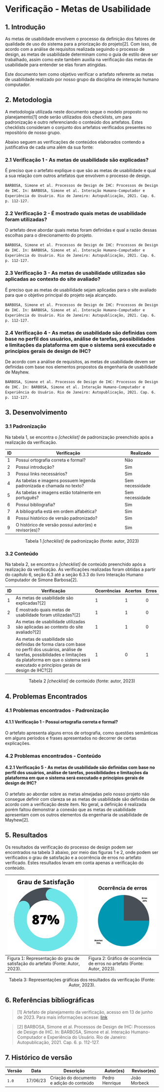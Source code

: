 # Verificação - Metas de Usabilidade

## 1. Introdução

As metas de usabilidade envolvem o processo da definição dos fatores de qualidade de uso do sistema para a priorização do projeto[2]. Com isso, de acordo com a análise de requisitos realizada seguindo o processo de design, as metas de usabilidade determinam como o guia de estilo deve ser trabalhado, assim como este também auxilia na verificação das metas de usabilidade para entender se elas foram atingidas.

Este documento tem como objetivo verificar o artefato referente as metas de usabilidade realizado por nosso grupo da disciplina de interação humano computador.

## 2. Metodologia

A metodologia utilizada neste documento segue o modelo proposto no planejamento[1] onde serão utilizados dois checklists, um para padronização e outro referenciando o conteúdo dos artefatos. Estes checklists consideram o conjunto dos artefatos verificados presentes no repositório de nosso grupo.

Abaixo seguem as verificações de conteúdos elaborados contendo a justificativa de cada uma além da sua fonte:

### 2.1 Verificação 1 - As metas de usabilidade são explicadas?

É preciso que o artefato explique o que são as metas de usabilidade e qual a sua relação com outros artefatos que envolvem o processo de design.

`BARBOSA, Simone et al. Processos de Design de IHC: Processos de Design de IHC. In: BARBOSA, Simone et al. Interação Humano-Computador e Experiência do Usuário. Rio de Janeiro: Autopublicação, 2021. Cap. 6. p. 112-127.`

### 2.2 Verificação 2 - É mostrado quais metas de usabilidade foram utilizadas?

O artefato deve abordar quais metas foram definidas e qual a razão dessas escolhas para o direcionamento do projeto.

`BARBOSA, Simone et al. Processos de Design de IHC: Processos de Design de IHC. In: BARBOSA, Simone et al. Interação Humano-Computador e Experiência do Usuário. Rio de Janeiro: Autopublicação, 2021. Cap. 6. p. 112-127.`

### 2.3 Verificação 3 - As metas de usabilidade utilizadas são aplicadas ao contexto do site avaliado?

É preciso que as metas de usabilidade sejam aplicadas para o site avaliado para que o objetivo principal do projeto seja alcançado. 

`BARBOSA, Simone et al. Processos de Design de IHC: Processos de Design de IHC. In: BARBOSA, Simone et al. Interação Humano-Computador e Experiência do Usuário. Rio de Janeiro: Autopublicação, 2021. Cap. 6. p. 112-127.`

### 2.4 Verificação 4 - As metas de usabilidade são definidas com base no perfil dos usuários, análise de tarefas, possibilidades e limitações da plataforma em que o sistema será executado e princípios gerais de design de IHC?

De acordo com a análise de requisitos, as metas de usabilidade devem ser definidas com base nos elementos propostos da engenharia de usabilidade de Mayhew.

`BARBOSA, Simone et al. Processos de Design de IHC: Processos de Design de IHC. In: BARBOSA, Simone et al. Interação Humano-Computador e Experiência do Usuário. Rio de Janeiro: Autopublicação, 2021. Cap. 6. p. 112-127.`

## 3. Desenvolvimento
### 3.1 Padronização

Na tabela 1, se encontra o _[checklist]_ de padronização preenchido após a realização da verificação.

| ID | Verificação | Realizado |
|--|--|--|
| 1 | Possui ortografia correta e formal? | Não |
| 2 | Possui introdução? | Sim |
| 3 | Possui links necessários? | Sim |
| 4 | As tabelas e imagens possuem legenda padronizada e chamada no texto? | Sem necessidade |
| 5 | As tabelas e imagens estão totalmente em português? | Sem necessidade |
| 6 | Possui bibliografia? | Sim |
| 7 | A bibliografia está em ordem alfabética? | Sim |
| 8 | Possui histórico de versão padronizado? | Sim |
| 9 | O histórico de versão possui autor(es) e revisor(es)? | Sim |

<center>

Tabela 1 _[checklist]_ de padronização (fonte: autor, 2023)

</center>

### 3.2 Conteúdo

Na tabela 2, se encontra o _[checklist]_ de conteúdo preenchido após a realização da verificação. As verificações realizadas foram obtidas a partir do capítulo 6, seção 6.3 até a seção 6.3.3 do livro Interação Humano Computador de Simone Barbosa[2].

| ID | Verificação | Ocorrências | Acertos | Erros |
|--|--|--|--|--|
| 1 | As metas de usabilidade são explicadas?[2] | 1 | 1 | 0 |
| 2 | É mostrado quais metas de usabilidade foram utilizadas?[2] | 1 | 1 | 0 |
| 3 | As metas de usabilidade utilizadas são aplicadas ao contexto do site avaliado?[2] | 1 | 1 | 0 |
| 4 | As metas de usabilidade são definidas de forma clara com base no perfil dos usuários, análise de tarefas, possibilidades e limitações da plataforma em que o sistema será executado e princípios gerais de design de IHC?[2] | 1 | 0 | 1 |

<center>

Tabela 2 _[checklist]_ de conteúdo (fonte: autor, 2023)

</center>


## 4. Problemas Encontrados

### 4.1 Problemas encontrados - Padronização

#### 4.1.1 Verificação 1 - Possui ortografia correta e formal?

O artefato apresenta alguns erros de ortografia, como questões semânticas em alguns períodos e frases apresentados no decorrer de certas explicações.

### 4.2 Problemas encontrados - Conteúdo

#### 4.2.1 Verificação 5 - As metas de usabilidade são definidas com base no perfil dos usuários, análise de tarefas, possibilidades e limitações da plataforma em que o sistema será executado e princípios gerais de design de IHC?

O artefato ao abordar sobre as metas almejadas pelo nosso projeto não consegue definir com clareza se as metas de usabilidade são definidas de acordo com a verificação deste item. No geral, a definição é realizada porém faltou demonstrar a conexão que as metas de usabilidade apresentam com os outros elementos da engenharia de usabilidade de Mayhew[2].

## 5. Resultados
Os resultados da verificação do processo de design podem ser encontrados na tabela 3 abaixo, por meio das figuras 1 e 2, onde podem ser verificados o grau de satisfação e a ocorrência de erros no artefato verificado. Estes resultados levam em conta apenas a verificação do conteúdo.

<center>

| ![Grau de satisfação do artefato](../../assets/analise/usabilidade/1_1.png)                                             | ![Ocorrência de erros do artefato](../../assets/analise/usabilidade/2_2.png)                                       |
| ------------------------------------------------------------------------------- | -------------------------------------------------------------------------- |
| Figura 1: Representação do grau de satisfação do artefato (Fonte: Autor, 2023). | Figura 2: Gráfico de ocorrência de erros no artefato (Fonte: Autor, 2023). |

Tabela 3: Representações gráficas dos resultados da verificação (Fonte: Autor, 2023).

</center>

## 6. Referências bibliográficas

> [1] Artefato de planejamento da verificação, acesso em 13 de junho de 2023. Para mais informações acesse: [link](../verificacao/planejamentoVerificacao.md)

> [2] BARBOSA, Simone et al. Processos de Design de IHC: Processos de Design de IHC. In: BARBOSA, Simone et al. Interação Humano-Computador e Experiência do Usuário. Rio de Janeiro: Autopublicação, 2021. Cap. 6. p. 112-127.

## 7. Histórico de versão
| Versão | Data | Descrição | Autor(es) | Revisor(es) |
|--|--|--|--|--|
| `1.0` | 17/06/23 | Criação do documento e adição do conteúdo | Pedro Henrique | João Morbeck |
